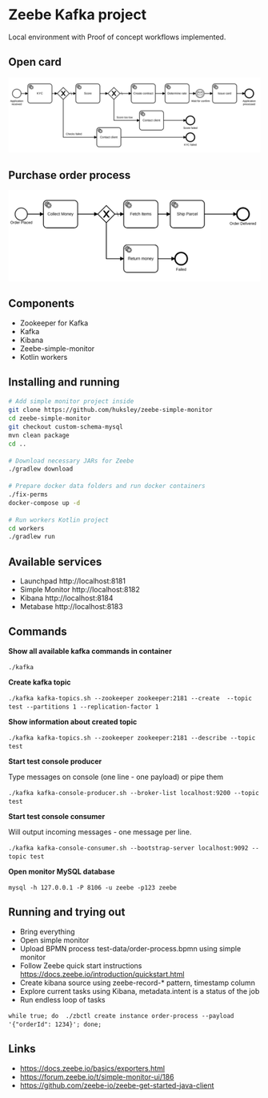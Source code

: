 # Zeebe Kafka project

Local environment with Proof of concept workflows implemented.

## Open card

![Open card workflow](test-data/open-card.png)

## Purchase order process

![Process order workflow](test-data/order-process.png)

## Components

  * Zookeeper for Kafka
  * Kafka
  * Kibana
  * Zeebe-simple-monitor
  * Kotlin workers

## Installing and running

```bash
# Add simple monitor project inside 
git clone https://github.com/huksley/zeebe-simple-monitor
cd zeebe-simple-monitor
git checkout custom-schema-mysql
mvn clean package
cd ..

# Download necessary JARs for Zeebe
./gradlew download

# Prepare docker data folders and run docker containers
./fix-perms
docker-compose up -d

# Run workers Kotlin project
cd workers
./gradlew run
```

## Available services

  * Launchpad http://localhost:8181
  * Simple Monitor http://localhost:8182
  * Kibana http://localhost:8184
  * Metabase http://localhost:8183

## Commands

**Show all available kafka commands in container**

`./kafka`

**Create kafka topic**

`./kafka kafka-topics.sh --zookeeper zookeeper:2181 --create  --topic test --partitions 1 --replication-factor 1`

**Show information about created topic**

`./kafka kafka-topics.sh --zookeeper zookeeper:2181 --describe --topic test`

**Start test console producer**

Type messages on console (one line - one payload) or pipe them

`./kafka kafka-console-producer.sh --broker-list localhost:9200 --topic test`

**Start test console consumer**

Will output incoming messages - one message per line.

`./kafka kafka-console-consumer.sh --bootstrap-server localhost:9092 --topic test`

**Open monitor MySQL database**

`mysql -h 127.0.0.1 -P 8106 -u zeebe -p123 zeebe`

## Running and trying out

  * Bring everything
  * Open simple monitor
  * Upload BPMN process test-data/order-process.bpmn using simple monitor
  * Follow Zeebe quick start instructions https://docs.zeebe.io/introduction/quickstart.html
  * Create kibana source using zeebe-record-* pattern, timestamp column
  * Explore current tasks using Kibana, metadata.intent is a status of the job
  * Run endless loop of tasks 
  
`while true; do  ./zbctl create instance order-process --payload '{"orderId": 1234}'; done;`

## Links

  * https://docs.zeebe.io/basics/exporters.html
  * https://forum.zeebe.io/t/simple-monitor-ui/186
  * https://github.com/zeebe-io/zeebe-get-started-java-client


